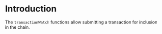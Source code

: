 # Introduction

The `transactionWatch` functions allow submitting a transaction for inclusion in the chain.
